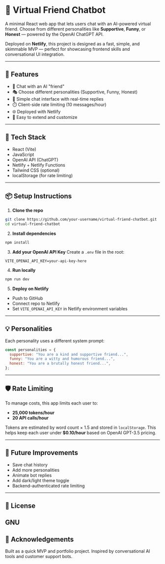 # 🤖 Virtual Friend Chatbot

A minimal React web app that lets users chat with an AI-powered virtual friend. Choose from different personalities like **Supportive**, **Funny**, or **Honest** — powered by the OpenAI ChatGPT API.

Deployed on **Netlify**, this project is designed as a fast, simple, and skimmable MVP — perfect for showcasing frontend skills and conversational UI integration.

---

## 🚀 Features

- 🧠 Chat with an AI "friend"
- 🎭 Choose different personalities (Supportive, Funny, Honest)
- 💬 Simple chat interface with real-time replies
- ⏱️ Client-side rate limiting (10 messages/hour)
- 🌐 Deployed with Netlify
- 🧩 Easy to extend and customize

---

## 🧰 Tech Stack

- React (Vite)
- JavaScript
- OpenAI API (ChatGPT)
- Netlify + Netlify Functions
- Tailwind CSS (optional)
- localStorage (for rate limiting)

---

## 📦 Setup Instructions

1. **Clone the repo**
```bash
git clone https://github.com/your-username/virtual-friend-chatbot.git
cd virtual-friend-chatbot
```

2. **Install dependencies**
```bash
npm install
```

3. **Add your OpenAI API Key**
Create a `.env` file in the root:
```
VITE_OPENAI_API_KEY=your-api-key-here
```

4. **Run locally**
```bash
npm run dev
```

5. **Deploy on Netlify**
- Push to GitHub
- Connect repo to Netlify
- Set `VITE_OPENAI_API_KEY` in Netlify environment variables

---

## 💡 Personalities

Each personality uses a different system prompt:

```js
const personalities = {
  supportive: "You are a kind and supportive friend...",
  funny: "You are a witty and humorous friend...",
  honest: "You are a brutally honest friend...",
};
```

---

## 🛡️ Rate Limiting

To manage costs, this app limits each user to:
- **25,000 tokens/hour**
- **20 API calls/hour**

Tokens are estimated by word count × 1.5 and stored in `localStorage`. This helps keep each user under **$0.10/hour** based on OpenAI GPT-3.5 pricing.

---

## 🧪 Future Improvements

- Save chat history
- Add more personalities
- Animate bot replies
- Add dark/light theme toggle
- Backend-authenticated rate limiting

---

## 📄 License
GNU
---

## 🙌 Acknowledgements

Built as a quick MVP and portfolio project. Inspired by conversational AI tools and customer support bots.

